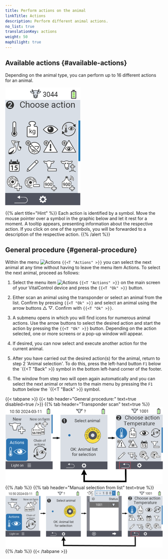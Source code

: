 ```yaml
---
title: Perform actions on the animal
linkTitle: Actions
description: Perform different animal actions.
no_list: true
translationKey: actions
weight: 50
maphilight: true
---
```

## Available actions {#available-actions}

Depending on the animal type, you can perform up to 16 different actions for an animal.


<img src="images/menu2.png" alt="VitalControl Actions" title="Actions" usemap="#workmap" class="maphilight" />

<map name="workmap">
  <area shape="rect" coords="3,100,60,165" alt="Temperature" title="Measure fever in your animals&#10;Mouse click: open documentation" href="/en/docs/actions/measure-temperature/">
  <area shape="rect" coords="60,100,118,165" alt="Weighing" title="Record the weight of your animals&#10;Mouse click: open documentation" href="/en/docs/actions/record-weight/">
  <area shape="rect" coords="118,100,174,165" alt="Rating" title="Rate your animals&#10;Mouse click: open documentation" href="/en/docs/actions/rating/">
  <area shape="rect" coords="174,100,230,165" alt="Chain of actions" title="Applying and setting the chain of action&#10;Mouse click: open documentation" href="/en/docs/chain-of-actions/">
   <area shape="rect" coords="3,165,60,225" alt="Calving" title="Register a calving&#10;Mouse click: open documentation" href="/en/docs/actions/calving/">
   <area shape="rect" coords="60,165,120,225" alt="Dry off" title=" Dry off a cow or add her to the fresh cows list&#10;Mouse click: open documentation" href="/en/docs/actions/dry-off/">
   <area shape="rect" coords="120,165,175,225" alt="Alarm" title="Add and remove animals from the alarm list&#10;Mouse click: open documentation" href="/en/docs/actions/alarm/">
   <area shape="rect" coords="175,165,230,225" alt="On watch" title="Put animals on the on-watch list or remove them&#10;Mouse click: open documentation" href="/en/docs/actions/on-watch/">
   <area shape="rect" coords="3,225,60,280" alt="Animal history" title="View an animal’s history&#10;Mouse click: open documentation" href="/en/docs/actions/animal-history/">
   <area shape="rect" coords="60,225,120,280" alt="Edit" title="Edit data of the selected animal&#10;Mouse click: open documentation" href="/en/docs/actions/edit/">
   <area shape="rect" coords="120,225,175,280" alt="Unregister" title="Unregister an animal&#10;Mouse click: open documentation" href="/en/docs/actions/unregister/">
   <area shape="rect" coords="175,225,230,280" alt="Animal loss" title="Register an animal loss&#10;Mouse click: open documentation" href="/en/docs/actions/animal-loss/">
   <area shape="rect" coords="3,280,60,337" alt="Link transponder" title="Assign a transponder to an animal&#10;Mouse click: open documentation" href="/en/docs/actions/link-transponder/">
   <area shape="rect" coords="55,280,120,337" alt="Unlink transponder" title="Remove the transponder link to an animal&#10;Mouse click: open documentation" href="/en/docs/actions/unlink-transponder/">
   <area shape="rect" coords="120,280,175,337" alt="Link animal ID manually" title="Assign a national animal ID to an animal that does not have a national animal ID&#10;Mouse click: open documentation" href="/en/docs/actions/link-animal-id/#link-animal-id">
   <area shape="rect" coords="175,280,230,337" alt="Link animal ID with scan" title="Assign a national animal ID to an animal that does not have a national animal ID&#10;Mouse click: open documentation" href="/en/docs/actions/link-animal-id/#link-animal-id-with-electronic-ear-tag-scan">

   <area shape="rect" coords="100,340,140,375" alt="Settings" title="Call up the settings&#10;Mouse click: to the documentation" href="/en/docs/actions/setting/">
</map>

{{% alert title="Hint" %}}
Each action is identified by a symbol. Move the mouse pointer over a symbol in the graphic below and let it rest for a moment. A tooltip appears, presenting information about the respective action. If you click on one of the symbols, you will be forwarded to a description of the respective action.
{{% /alert %}}

## General procedure {#general-procedure}

Within the menu  <img src="/icons/actions.svg" width="40" align="bottom" alt="Actions" /> `{{<T "Actions" >}}` you can select the next animal at any time without having to leave the menu item Actions. To select the next animal, proceed as follows:

1. Select the menu item  <img src="/icons/actions.svg" width="40" align="bottom" alt="Actions" /> `{{<T "Actions" >}}` on the main screen of your VitalControl device and press the `{{<T "Ok" >}}` button.

2. Either scan an animal using the transponder or select an animal from the list. Confirm by pressing `{{<T "Ok" >}}` and select an animal using the arrow buttons △ ▽. Confirm with `{{<T "Ok" >}}`.

3. A submenu opens in which you will find icons for numerous animal actions. Use the arrow buttons to select the desired action and start the action by pressing the `{{<T "Ok" >}}` button. Depending on the action selected, one or more screens or a pop-up window will appear.

4. If desired, you can now select and execute another action for the current animal.

5. After you have carried out the desired action(s) for the animal, return to step 2 'Animal selection'. To do this, press the left-hand button `F1` below the `{{<T "Back" >}} symbol in the bottom left-hand corner of the footer.

6. The window from step two will open again automatically and you can select the next animal or return to the main menu by pressing the `F1` button below the `{{<T "Back" >}} symbol.

{{< tabpane >}}
{{< tab header="General procedure:" text=true disabled=true />}}
{{% tab header="Transponder scan" text=true %}}
![VitalControl: Menu Actions General procedure](images/next-animal-scan.png "Performing animal actions, selection via scan")
{{% /tab %}}
{{% tab header="Manual selection from list" text=true %}}
![VitalControl: Menu Actions General procedure](images/next-animal-manual-select.png "Performing animal actions, manual selection")
{{% /tab %}}
{{< /tabpane >}}
